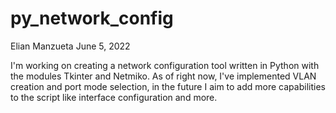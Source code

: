 # py_network_config
Elian Manzueta
June 5, 2022


I'm working on creating a network configuration tool written in Python with the modules Tkinter and Netmiko.  As of right now, I've implemented VLAN creation and port mode selection, in the future I aim to add more capabilities to the script like interface configuration and more. 
